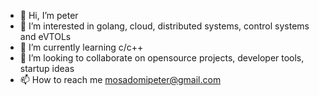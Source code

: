 - 👋 Hi, I’m peter
- 👀 I’m interested in golang, cloud, distributed systems, control systems and eVTOLs
- 🌱 I’m currently learning c/c++
- 💞️ I’m looking to collaborate on opensource projects, developer tools, startup ideas
- 📫 How to reach me mosadomipeter@gmail.com

<!---
midepeter/midepeter is a ✨ special ✨ repository because its `README.md` (this file) appears on your GitHub profile.
You can click the Preview link to take a look at your changes.
--->
